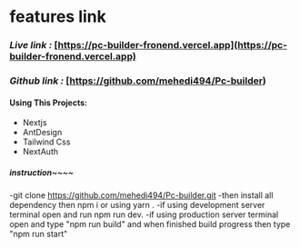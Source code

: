 # features link
###  *Live link :*  [https://pc-builder-fronend.vercel.app](https://pc-builder-fronend.vercel.app)
###  *Github link :*  [https://github.com/mehedi494/Pc-builder)


#### Using This Projects:
- Nextjs
- AntDesign
- Tailwind Css
- NextAuth
##### *instruction*~~~~
-git clone https://github.com/mehedi494/Pc-builder.git
-then install all dependency  then npm i or using yarn .
-if using development  server terminal open and run npm run dev.
-if using production  server terminal open and type "npm run build" and when finished build progress then type "npm run start"